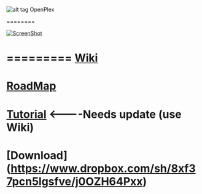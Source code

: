 ![alt tag](https://raw.githubusercontent.com/wahlmanj/OpenPlex/master/OpenPlexIcons/MenuIcon2.png)   OpenPlex

========

[![ScreenShot](https://forums.plex.tv/uploads/monthly_09_2014/post-137692-0-17896100-1410594590.png)](https://www.youtube.com/watch?v=NTkLiVGrUcY)

=========
[Wiki](https://github.com/wahlmanj/OpenPlex/wiki)
=========
[RoadMap](https://github.com/wahlmanj/OpenPlex/wiki/Roadmap)
=========
[Tutorial](http://miapple.me/openplex-app-installs-manages-plexconnect-mac-os-x/) <----Needs update (use Wiki)
=========
[Download] (https://www.dropbox.com/sh/8xf37pcn5lgsfve/j0OZH64Pxx)
=========
